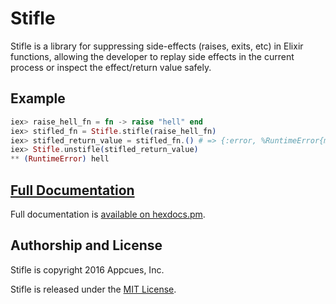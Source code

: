 # Stifle

Stifle is a library for suppressing side-effects (raises, exits, etc)
in Elixir functions, allowing the developer to replay side effects
in the current process or inspect the effect/return value safely.

## Example

```elixir
iex> raise_hell_fn = fn -> raise "hell" end
iex> stifled_fn = Stifle.stifle(raise_hell_fn)
iex> stifled_return_value = stifled_fn.() # => {:error, %RuntimeError{message: "hell"}, [...]}
iex> Stifle.unstifle(stifled_return_value)
** (RuntimeError) hell
```

## [Full Documentation](https://hexdocs.pm/stifle/Stifle.html)

Full documentation is [available on
hexdocs.pm](https://hexdocs.pm/stifle/Stifle.html).


## Authorship and License

Stifle is copyright 2016 Appcues, Inc.

Stifle is released under the [MIT License](LICENSE.txt).

